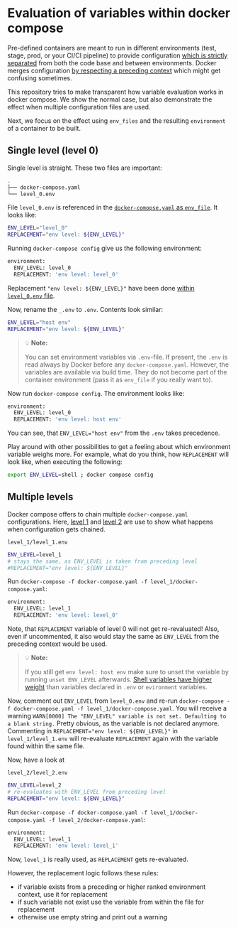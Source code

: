 # Evaluation of variables within docker compose


Pre-defined containers are meant to run in different environments (test, stage, prod, or your CI/CI pipeline) to provide configuration [which is strictly separated](https://12factor.net/config) from both the code base and between environments.
Docker merges configuration [by respecting a preceding context](https://docs.docker.com/compose/environment-variables/envvars-precedence/) which might get confusing sometimes.

This repository tries to make transparent how variable evaluation works in docker compose.
We show the normal case, but also demonstrate the effect when multiple configuration files are used.

Next, we focus on the effect using `env_files` and the resulting `environment` of a container to be built.

## Single level (level 0)

Single level is straight.
These two files are important:

```sh
.
├── docker-compose.yaml
└── level_0.env
```

File `level_0.env` is referenced in the [`docker-comopse.yaml` as `env_file`](./docker-compose.yaml#L6).
It looks like:

```sh
ENV_LEVEL="level_0"
REPLACEMENT="env level: ${ENV_LEVEL}"
```

Running `docker-compose config` give us the following environment:

```sh
environment:
  ENV_LEVEL: level_0
  REPLACEMENT: 'env level: level_0'
```

Replacement `"env level: ${ENV_LEVEL}"` have been done [within `level_0.env` file](https://github.com/ridoo/docker-compose_6741/blob/main/level_0.env).

Now, rename the `_.env` to `.env`.
Contents look similar:

```sh
ENV_LEVEL="host env"
REPLACEMENT="env level: ${ENV_LEVEL}"
```

> :bulb: **Note:**
>
> You can set environment variables via `.env`-file.
> If present, the `.env` is read always by Docker before any `docker-compose.yaml`.
> However, the variables are available via build time.
> They do not become part of the container environment (pass it as `env_file` if you really want to).

Now run `docker-compose config`.
The environment looks like:

```sh
environment:
  ENV_LEVEL: level_0
  REPLACEMENT: 'env level: host env'
```

You can see, that `ENV_LEVEL="host env"` from the `.env` takes precedence.

Play around with other possibilities to get a feeling about which environment variable weighs more.
For example, what do you think, how `REPLACEMENT` will look like, when executing the following:

```sh
export ENV_LEVEL=shell ; docker compose config
```


## Multiple levels

Docker compose offers to chain multiple `docker-compose.yaml` configurations.
Here, [level 1](./level_1) and [level 2](./level_2) are use to show what happens when configuration gets chained.

`level_1/level_1.env`
```sh
ENV_LEVEL=level_1
# stays the same, as ENV_LEVEL is taken from preceding level
#REPLACEMENT="env level: ${ENV_LEVEL}"
```

Run `docker-compose -f docker-compose.yaml -f level_1/docker-compose.yaml`:

```sh
environment:
  ENV_LEVEL: level_1
  REPLACEMENT: 'env level: level_0'
```

Note, that `REPLACEMENT` variable of level 0 will not get re-revaluated!
Also, even if uncommented, it also would stay the same as `ENV_LEVEL` from the preceding context would be used.

> :bulb: **Note:**
>
> If you still get `env level: host env` make sure to unset the variable by running `unset ENV_LEVEL` afterwards.
> [Shell variables have higher weight](https://docs.docker.com/compose/environment-variables/envvars-precedence/) than variables declared in `.env` or `evironment` variables.


Now, comment out `ENV_LEVEL` from `level_0.env` and re-run `docker-compose -f docker-compose.yaml -f level_1/docker-compose.yaml`.
You will receive a warning `WARN[0000] The "ENV_LEVEL" variable is not set. Defaulting to a blank string.`
Pretty obvious, as the variable is not declared anymore.
Commenting in `REPLACEMENT="env level: ${ENV_LEVEL}"` in `level_1/level_1.env` will re-evaluate `REPLACEMENT` again with the variable found within the same file.


Now, have a look at

`level_2/level_2.env`
```sh
ENV_LEVEL=level_2
# re-evaluates with ENV_LEVEL from preceding level
REPLACEMENT="env level: ${ENV_LEVEL}"
```

Run `docker-compose -f docker-compose.yaml -f level_1/docker-compose.yaml -f level_2/docker-compose.yaml`:

```sh
environment:
  ENV_LEVEL: level_1
  REPLACEMENT: 'env level: level_1'
```

Now, `level_1` is really used, as `REPLACEMENT` gets re-evaluated.



However, the replacement logic follows these rules:

- if variable exists from a preceding or higher ranked environment context, use it for replacement
- if such variable not exist use the variable from within the file for replacement
- otherwise use empty string and print out a warning


